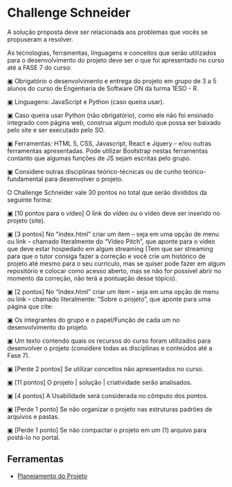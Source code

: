 # Challenge Schneider

A solução proposta deve ser relacionada aos problemas que vocês se propuseram a resolver.

As tecnologias, ferramentas, linguagens e conceitos que serão utilizados para o desenvolvimento do projeto deve ser o que foi apresentado no curso até a FASE 7 do curso:

▣      Obrigatório o desenvolvimento e entrega do projeto em grupo de 3 a 5 alunos do curso de Engenharia de Software ON da turma 1ESO - R.

▣      Linguagens: JavaScript e Python (caso queira usar).

▣      Caso queira usar Python (não obrigatório), como ele não foi ensinado integrado com página web, construa algum modulo que possa ser baixado pelo site e ser executado pelo SO.

▣      Ferramentas: HTML 5, CSS, Javascript, React e Jquery – e/ou outras ferramentas apresentadas. Pode utilizar Bootstrap nestas ferramentas contanto que algumas funções de JS sejam escritas pelo grupo.

▣      Considere outras disciplinas teórico-técnicas ou de cunho teórico-fundamental para desenvolver o projeto.

O Challenge Schneider vale 30 pontos no total que serão divididos da seguinte forma:

▣      [10 pontos para o vídeo] O link do vídeo ou o vídeo deve ser inserido no projeto (site).

▣      [3 pontos] No “index.html” criar um item – seja em uma opção de menu ou link – chamado literalmente do “Vídeo Pitch”, que aponte para o vídeo que deve estar hospedado em algum streaming (Tem que ser streaming para que o tutor consiga fazer a correção e você crie um histórico de projeto até mesmo para o seu currículo, mas se quiser pode fazer em algum repositório e colocar como acesso aberto, mas se não for possível abrir no momento da correção, não terá a pontuação desse tópico).

▣      [2 pontos] No “index.html” criar um item – seja em uma opção de menu ou link – chamado literalmente: “Sobre o projeto”, que aponte para uma página que cite:

▣      Os integrantes do grupo e o papel/Função de cada um no desenvolvimento do projeto.

▣      Um texto contendo quais os recursos do curso foram utilizados para desenvolver o projeto (considere todas as disciplinas e conteúdos até a Fase 7).

▣      [Perde 2 pontos] Se utilizar conceitos não apresentados no curso.

▣      [11 pontos] O projeto | solução | criatividade serão analisados.

▣      [4 pontos] A Usabilidade será considerada no cômputo dos pontos.

▣      [Perde 1 ponto] Se não organizar o projeto nas estruturas padrões de arquivos e pastas.

▣      [Perde 1 ponto] Se não compactar o projeto em um (1) arquivo para postá-lo no portal.

## Ferramentas

- [Planejamento do Projeto](https://miro.com/welcomeonboard/VnJrUUZDWHdzaG9nY2JFanNvblFYU1VKaFVhYzg2dzV1Vzc4cEJJWEJ1MThCekoyZzd3VXBJZUk3SjhRdFYwUXwzNDU4NzY0NTU0MDY2MDYzNDI5fDI=?share_link_id=889949530144)
